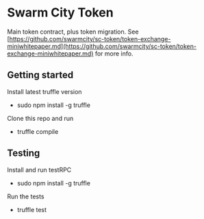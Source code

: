# Swarm City Token

Main token contract, plus token migration.
See [https://github.com/swarmcity/sc-token/token-exchange-miniwhitepaper.md](https://github.com/swarmcity/sc-token/token-exchange-miniwhitepaper.md) for more info.

## Getting started

Install latest truffle version

- sudo npm install -g truffle

Clone this repo and run

- truffle compile

## Testing

Install and run testRPC

- sudo npm install -g truffle

Run the tests

- truffle test



